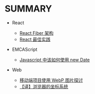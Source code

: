# SUMMARY

* React
    * [React Fiber 架构](/react-fiber/index.md)
    * [React 最佳实践](/react-best-practices/index.md)

* EMCAScript

    * [Javascript 中该如何使用 new Date](/how-to-new-a-date-in-js/index.md)

* Web
    * [移动端项目使用 WebP 图片探讨](/webp-images-in-html5/index.md)
    * [【译】浏览器的坐标系统](/browser-coordinates/index.md)
